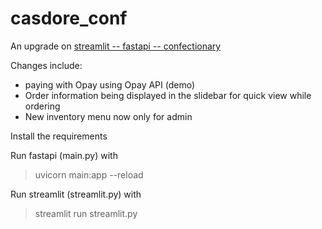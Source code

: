 # casdore_conf

An upgrade on [streamlit -- fastapi -- confectionary](https://github.com/casdore/streamlit---fastapi---confectionery-application)

Changes include: 
- paying with Opay using Opay API (demo)
- Order information being displayed in the slidebar for quick view while ordering
- New inventory menu now only for admin



Install the requirements <br>

Run fastapi (main.py) with <br>
>uvicorn main:app --reload <br>

Run streamlit (streamlit.py) with <br>
>streamlit run streamlit.py
